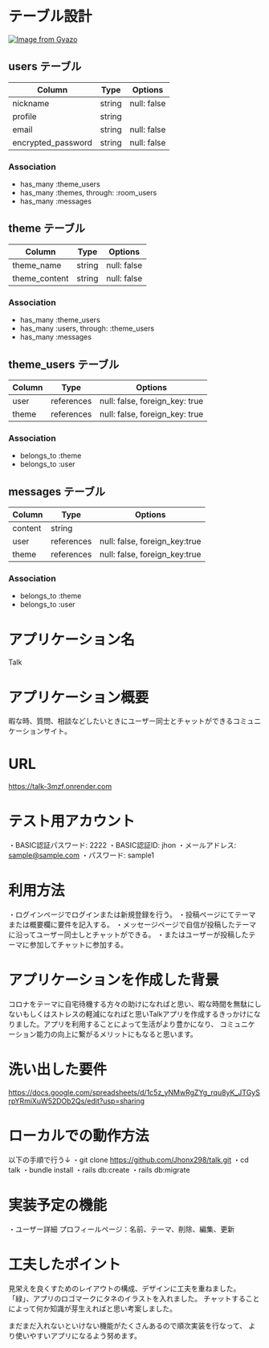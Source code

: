 # テーブル設計
[![Image from Gyazo](https://i.gyazo.com/7eb0e1dd3ce24ae9eb38f6ec1aa76b0f.png)](https://gyazo.com/7eb0e1dd3ce24ae9eb38f6ec1aa76b0f)

## users テーブル

| Column             | Type   | Options     |
| ------------------ | ------ | ----------- |
| nickname           | string | null: false |
| profile            | string |             |
| email              | string | null: false |
| encrypted_password | string | null: false |

### Association

- has_many :theme_users
- has_many :themes, through: :room_users
- has_many :messages

## theme テーブル

| Column        | Type   | Options     |
| ------------- | ------ | ----------- |
| theme_name    | string | null: false |
| theme_content | string | null: false |

### Association

- has_many :theme_users
- has_many :users, through: :theme_users
- has_many :messages

## theme_users テーブル

| Column | Type       | Options                        |
| ------ | ---------- | ------------------------------ |
| user   | references | null: false, foreign_key: true |
| theme  | references | null: false, foreign_key: true |

### Association

- belongs_to :theme
- belongs_to :user

## messages テーブル

| Column  | Type       |Options                        |
| ------- | ---------- |------------------------------ |
| content | string     |                               |
| user    | references | null: false, foreign_key:true |
| theme   | references | null: false, foreign_key:true |

### Association

- belongs_to :theme
- belongs_to :user


# アプリケーション名
Talk

# アプリケーション概要
暇な時、質問、相談などしたいときにユーザー同士とチャットができるコミュニケーションサイト。

# URL
https://talk-3mzf.onrender.com

# テスト用アカウント
・BASIC認証パスワード: 2222
・BASIC認証ID: jhon
・メールアドレス:  sample@sample.com
・パスワード: sample1

# 利用方法
・ログインページでログインまたは新規登録を行う。
・投稿ページにてテーマまたは概要欄に要件を記入する。
・メッセージページで自信が投稿したテーマに沿ってユーザー同士しとチャットができる。
・またはユーザーが投稿したテーマに参加してチャットに参加する。

# アプリケーションを作成した背景
コロナをテーマに自宅待機する方々の助けになればと思い、暇な時間を無駄にしないもしくはストレスの軽減になればと思いTalkアプリを作成するきっかけになりました。アプリを利用することによって生活がより豊かになり、
コミュニケーション能力の向上に繋がるメリットにもなると思います。

# 洗い出した要件
https://docs.google.com/spreadsheets/d/1c5z_yNMwRgZYg_rqu8yK_JTGySrpYRmiXuW52DOb2Qs/edit?usp=sharing

# ローカルでの動作方法
以下の手順で行う↓
・git clone https://github.com/Jhonx298/talk.git
・cd talk
・bundle install
・rails db:create
・rails db:migrate

# 実装予定の機能
・ユーザー詳細 プロフィールページ：名前、テーマ、削除、編集、更新

# 工夫したポイント
見栄えを良くすためのレイアウトの構成、デザインに工夫を重ねました。
「緑」、アプリのロゴマークにタネのイラストを入れました。
チャットすることによって何か知識が芽生えればと思い考案しました。

まだまだ入れないといけない機能がたくさんあるので順次実装を行なって、
より使いやすいアプリになるよう努めます。


